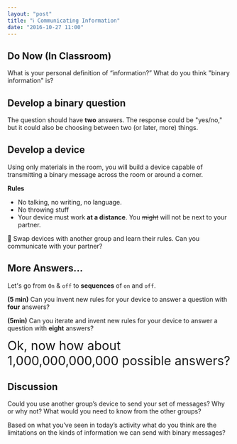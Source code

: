```yaml
---
layout: "post"
title: "ℹ Communicating Information"
date: "2016-10-27 11:00"
---
```


## Do Now (In Classroom)

What is your personal definition of “information?”
What do you think "binary information" is?

## Develop a binary question
The question should have **two** answers. The response could be "yes/no," but it could also be choosing between two (or later, more) things.


## Develop a device
Using only materials in the room, you will build a device capable of transmitting a binary message across the room or around a corner.

**Rules**      
- No talking, no writing, no language.
- No throwing stuff
- Your device must work **at a distance**. You ~~might~~ will not be next to your partner.

🔄 Swap devices with another group and learn their rules. Can you communicate with your partner?

## More Answers...
Let's go from `On` & `off` to **sequences** of `on` and `off`.

**(5 min)**
Can you invent new rules for your device to answer a question with **four** answers?

**(5min)**
Can you iterate and invent new rules for your device to answer a question with **eight** answers?

<span style = "font-size: 2em">Ok, now how about 1,000,000,000,000 possible answers?</span>

## Discussion
Could you use another group’s device to send your set of messages? Why or why not? What would you need to know from the other groups?

Based on what you’ve seen in today’s activity what do you think are the limitations on the kinds of information we can send with binary messages?
